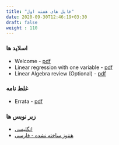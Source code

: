 ```yaml
---
title: "فایل های هفته اول"
date: 2020-09-30T12:46:19+03:30
draft: false
weight : 110
---
```


### اسلاید ها
- Welcome - [pdf](../files/Lecture1.pdf)
- Linear regression with one variable - [pdf](../files/Lecture2.pdf)
- Linear Algebra review (Optional) - [pdf](../files/Lecture3.pdf)

### غلط نامه
- Errata - [pdf](../files/errata.pdf)

### زیر نویس ها
- [انگلیسی](../files/WEEK1-English-Subtitle.zip)
- [ هننوز ساخته نشده - فارسی]()